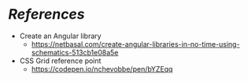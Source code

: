 # _References_
- Create an Angular library
  - https://netbasal.com/create-angular-libraries-in-no-time-using-schematics-513cb1e08a5e
- CSS Grid reference point
  - https://codepen.io/nchevobbe/pen/bYZEqq
